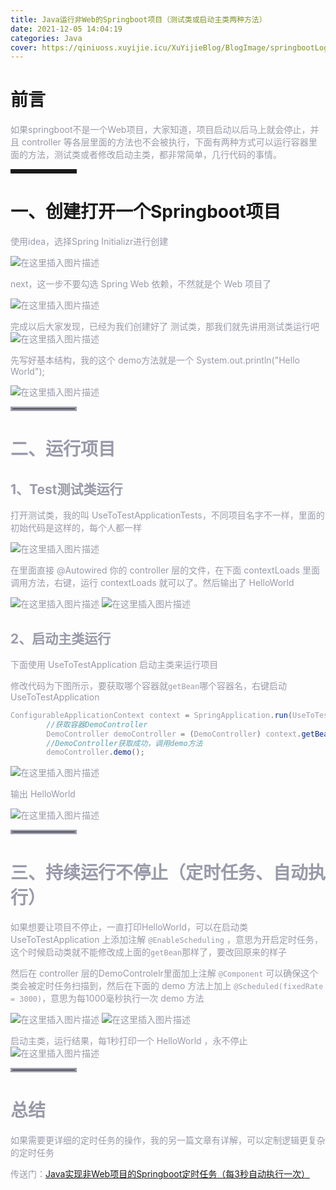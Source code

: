 ```yaml
---
title: Java运行非Web的Springboot项目（测试类或启动主类两种方法）
date: 2021-12-05 14:04:19
categories: Java
cover: https://qiniuoss.xuyijie.icu/XuYijieBlog/BlogImage/springbootLogo.jpeg
---
```

# 前言

<font color=#999AAA >如果springboot不是一个Web项目，大家知道，项目启动以后马上就会停止，并且 controller 等各层里面的方法也不会被执行，下面有两种方式可以运行容器里面的方法，测试类或者修改启动主类，都非常简单，几行代码的事情。</font>

<hr style=" border:solid; width:100px; height:1px;" color=#000000 size=1">


# 一、创建打开一个Springboot项目


<font color=#999AAA >使用idea，选择Spring Initializr进行创建

![在这里插入图片描述](https://qiniuoss.xuyijie.icu/XuYijieBlog/BlogImage/启动非webSprigboot0.png)


<font color=#999AAA >next，这一步不要勾选 Spring Web 依赖，不然就是个 Web 项目了


![在这里插入图片描述](https://qiniuoss.xuyijie.icu/XuYijieBlog/BlogImage/启动非webSprigboot1.png)

<font color=#999AAA >完成以后大家发现，已经为我们创建好了 测试类，那我们就先讲用测试类运行吧
![在这里插入图片描述](https://qiniuoss.xuyijie.icu/XuYijieBlog/BlogImage/启动非webSprigboot2.png)

<font color=#999AAA >先写好基本结构，我的这个 demo方法就是一个 System.out.println("Hello World");

![在这里插入图片描述](https://qiniuoss.xuyijie.icu/XuYijieBlog/BlogImage/启动非webSprigboot3.png)
<hr style=" border:solid; width:100px; height:1px;" color=#000000 size=1">

# 二、运行项目


##  1、Test测试类运行
<font color=#999AAA >打开测试类，我的叫 UseToTestApplicationTests，不同项目名字不一样，里面的初始代码是这样的，每个人都一样

![在这里插入图片描述](https://qiniuoss.xuyijie.icu/XuYijieBlog/BlogImage/启动非webSprigboot4.png)


<font color=#999AAA >在里面直接 @Autowired 你的 controller 层的文件，在下面 contextLoads 里面调用方法，右键，运行 contextLoads 就可以了。然后输出了 HelloWorld

![在这里插入图片描述](https://qiniuoss.xuyijie.icu/XuYijieBlog/BlogImage/启动非webSprigboot5.png)
![在这里插入图片描述](https://qiniuoss.xuyijie.icu/XuYijieBlog/BlogImage/启动非webSprigboot6.png)

##  2、启动主类运行

<font color=#999AAA >下面使用 UseToTestApplication 启动主类来运行项目

<font color=#999AAA >修改代码为下图所示，要获取哪个容器就`getBean`哪个容器名，右键启动 UseToTestApplication

```java
ConfigurableApplicationContext context = SpringApplication.run(UseToTestApplication.class, args);
        //获取容器DemoController
        DemoController demoController = (DemoController) context.getBean("demoController");
        //DemoController获取成功，调用demo方法
        demoController.demo();
```
![在这里插入图片描述](https://qiniuoss.xuyijie.icu/XuYijieBlog/BlogImage/启动非webSprigboot7.png)

<font color=#999AAA >输出 HelloWorld

![在这里插入图片描述](https://qiniuoss.xuyijie.icu/XuYijieBlog/BlogImage/启动非webSprigboot8.png)

<hr style=" border:solid; width:100px; height:1px;" color=#000000 size=1">


# 三、持续运行不停止（定时任务、自动执行）

<font color=#999AAA >如果想要让项目不停止，一直打印HelloWorld，可以在启动类 UseToTestApplication  上添加注解 `@EnableScheduling` ，意思为开启定时任务，这个时候启动类就不能修改成上面的`getBean`那样了，要改回原来的样子

<font color=#999AAA >然后在 controller 层的DemoControlelr里面加上注解 `@Component` 可以确保这个类会被定时任务扫描到，然后在下面的 demo 方法上加上 `@Scheduled(fixedRate = 3000)`，意思为每1000毫秒执行一次 demo 方法


![在这里插入图片描述](https://qiniuoss.xuyijie.icu/XuYijieBlog/BlogImage/启动非webSprigboot9.png)
![在这里插入图片描述](https://qiniuoss.xuyijie.icu/XuYijieBlog/BlogImage/启动非webSprigboot10.png)


<font color=#999AAA >启动主类，运行结果，每1秒打印一个 HelloWorld ，永不停止
![在这里插入图片描述](https://qiniuoss.xuyijie.icu/XuYijieBlog/BlogImage/启动非webSprigboot11.png)

<hr style=" border:solid; width:100px; height:1px;" color=#000000 size=1">

# 总结
<font color=#999AAA >如果需要更详细的定时任务的操作，我的另一篇文章有详解，可以定制逻辑更复杂的定时任务

传送门：[Java实现非Web项目的Springboot定时任务（每3秒自动执行一次）](https://blog.csdn.net/qq_48922459/article/details/121687993?spm=1001.2014.3001.5501)
